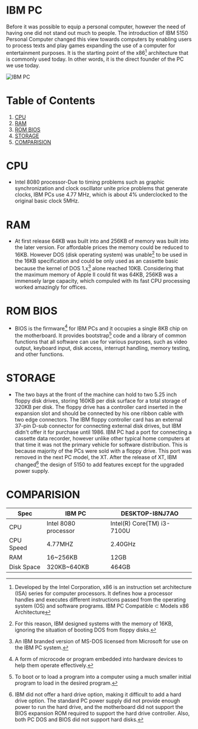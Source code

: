 # IBM PC
Before it was possible to equip a personal computer, however the need of having one did not stand out much to people. The introduction of IBM 5150 Personal Computer changed this view towards computers by enabling users to process texts and play games expanding the use of a computer for entertainment purposes. It is the starting point of the x86[^1] architecture that is commonly used today. In other words, it is the direct founder of the PC we use today.
[^1]: Developed by the Intel Corporation, x86 is an instruction set architecture (ISA) series for computer processors. It defines how a processor handles and executes different instructions passed from the operating system (OS) and software programs. IBM PC Compatible ⊂ Models x86 Architecture

![IBM PC](https://github.com/dahyun809/IBM-PC/assets/156183440/59ac911b-dd5b-4d3b-9b96-c54dffb5acd9)


# Table of Contents

1. [CPU](#CPU)
2. [RAM](#RAM)
3. [ROM BIOS](#ROM-BIOS)
4. [STORAGE](#STORAGE)
5. [COMPARISION](#COMPARISION)

# CPU

   * Intel 8080 processor-Due to timing problems such as graphic synchronization and clock oscillator unite price problems that generate clocks, IBM PCs use 4.77 MHz, which is about 4% underclocked to the original basic clock 5MHz.

# RAM

   * At first release 64KB was built into and 256KB of memory was built into the later version. For affordable prices the memory could be reduced to 16KB. However DOS (disk operating system) was unable[^3] to be used in the 16KB specification and could be only used as an cassette basic because the kernel of DOS 1.x[^2] alone reached 10KB. Considering that the maximum memory of Apple II could fit was 64KB, 256KB was a immensely large capacity, which compuled with its fast CPU processing worked amazingly for offices.
   [^2]: An IBM branded version of MS-DOS licensed from Microsoft for use on the IBM PC system.
   [^3]: For this reason, IBM designed systems with the memory of 16KB, ignoring the situation of booting DOS from floppy disks.

# ROM BIOS

  * BIOS is the firmware[^4] for IBM PCs and it occupies a single 8KB chip on the motherboard. It provides bootstrap[^5] code and a library of common functions that all software can use for various purposes, such as video output, keyboard input, disk access, interrupt handling, memory testing, and other functions.
[^4]: A form of microcode or program embedded into hardware devices to help them operate effectively.
[^5]: To boot or to load a program into a computer using a much smaller initial program to load in the desired program.

# STORAGE

  * The two bays at the front of the machine can hold to two 5.25 inch floppy disk drives, storing 160KB per disk surface for a total storage of 320KB per disk. The floppy drive has a controller card inserted in the expansion slot and should be connected by his one ribbon cable with two edge connectors. The IBM floppy controller card has an external 37-pin D-sub connector for connecting external disk drives, but IBM didn't offer it for purchase until 1986. IBM PC had a port for connecting a cassette data recorder, however unlike other typical home computers at that time it was not the primary vehicle for software distribution. This is because majority of the PCs were sold with a floppy drive. This port was removed in the next PC model, the XT. After the release of XT, IBM changed[^6] the design of 5150 to add features except for the upgraded power supply. 
      [^6]: IBM did not offer a hard drive option, making it difficult to add a hard drive option. The standard PC power supply did not provide enough power to run the hard drive, and the motherboard did not support the BIOS expansion ROM required to support the hard drive controller. Also, both PC DOS and BIOS did not support hard disks.

# COMPARISION

Spec | IBM PC | DESKTOP-I8NJ7AO
--- | --- | ---
CPU | Intel 8080 processor | Intel(R) Core(TM) i3-7100U
CPU Speed | 4.77MHZ | 2.40GHz
RAM | 16~256KB | 12GB
Disk Space | 320KB~640KB | 464GB

